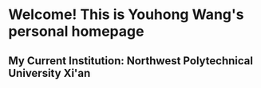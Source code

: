 # Welcome! This is Youhong Wang's personal homepage
## My Current Institution: Northwest Polytechnical University Xi'an
